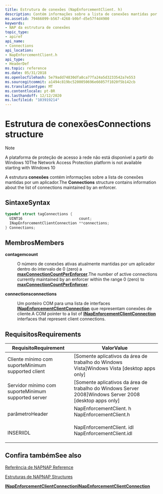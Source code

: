 ```yaml
---
title: Estrutura de conexões (NapEnforcementClient. h)
description: Contém informações sobre a lista de conexões mantidas por um aplicador.
ms.assetid: 79466099-b567-4268-b9bf-d5e57f4d4900
keywords:
- NAP da estrutura de conexões
topic_type:
- apiref
api_name:
- Connections
api_location:
- NapEnforcementClient.h
api_type:
- HeaderDef
ms.topic: reference
ms.date: 05/31/2018
ms.openlocfilehash: 5e79add74830dfa8ca77fa24a5d3233542a7e553
ms.sourcegitcommit: a1494c819bc5200050696e66057f1020f5b142cb
ms.translationtype: MT
ms.contentlocale: pt-BR
ms.lasthandoff: 12/12/2020
ms.locfileid: "103919214"
---
```

# <a name="connections-structure"></a><span data-ttu-id="e18d5-104">Estrutura de conexões</span><span class="sxs-lookup"><span data-stu-id="e18d5-104">Connections structure</span></span>

> [!Note]  
> <span data-ttu-id="e18d5-105">A plataforma de proteção de acesso à rede não está disponível a partir do Windows 10</span><span class="sxs-lookup"><span data-stu-id="e18d5-105">The Network Access Protection platform is not available starting with Windows 10</span></span>

 

<span data-ttu-id="e18d5-106">A estrutura **conexões** contém informações sobre a lista de conexões mantidas por um aplicador.</span><span class="sxs-lookup"><span data-stu-id="e18d5-106">The **Connections** structure contains information about the list of connections maintained by an enforcer.</span></span>

## <a name="syntax"></a><span data-ttu-id="e18d5-107">Sintaxe</span><span class="sxs-lookup"><span data-stu-id="e18d5-107">Syntax</span></span>


```C++
typedef struct tagConnections {
  UINT16                          count;
  INapEnforcementClientConnection **connections;
} Connections;
```



## <a name="members"></a><span data-ttu-id="e18d5-108">Membros</span><span class="sxs-lookup"><span data-stu-id="e18d5-108">Members</span></span>

<dl> <dt>

<span data-ttu-id="e18d5-109">**contagem**</span><span class="sxs-lookup"><span data-stu-id="e18d5-109">**count**</span></span>
</dt> <dd>

<span data-ttu-id="e18d5-110">O número de conexões ativas atualmente mantidas por um aplicador dentro do intervalo de 0 (zero) a [**maxConnectionCountPerEnforcer**](nap-type-constants.md).</span><span class="sxs-lookup"><span data-stu-id="e18d5-110">The number of active connections currently maintained by an enforcer within the range 0 (zero) to [**maxConnectionCountPerEnforcer**](nap-type-constants.md).</span></span>

</dd> <dt>

<span data-ttu-id="e18d5-111">**connections**</span><span class="sxs-lookup"><span data-stu-id="e18d5-111">**connections**</span></span>
</dt> <dd>

<span data-ttu-id="e18d5-112">Um ponteiro COM para uma lista de interfaces [**INapEnforcementClientConnection**](inapenforcementclientconnection.md) que representam conexões de cliente.</span><span class="sxs-lookup"><span data-stu-id="e18d5-112">A COM pointer to a list of [**INapEnforcementClientConnection**](inapenforcementclientconnection.md) interfaces that represent client connections.</span></span>

</dd> </dl>

## <a name="requirements"></a><span data-ttu-id="e18d5-113">Requisitos</span><span class="sxs-lookup"><span data-stu-id="e18d5-113">Requirements</span></span>



| <span data-ttu-id="e18d5-114">Requisito</span><span class="sxs-lookup"><span data-stu-id="e18d5-114">Requirement</span></span> | <span data-ttu-id="e18d5-115">Valor</span><span class="sxs-lookup"><span data-stu-id="e18d5-115">Value</span></span> |
|-------------------------------------|-----------------------------------------------------------------------------------------------------|
| <span data-ttu-id="e18d5-116">Cliente mínimo com suporte</span><span class="sxs-lookup"><span data-stu-id="e18d5-116">Minimum supported client</span></span><br/> | <span data-ttu-id="e18d5-117">\[Somente aplicativos da área de trabalho do Windows Vista\]</span><span class="sxs-lookup"><span data-stu-id="e18d5-117">Windows Vista \[desktop apps only\]</span></span><br/>                                                      |
| <span data-ttu-id="e18d5-118">Servidor mínimo com suporte</span><span class="sxs-lookup"><span data-stu-id="e18d5-118">Minimum supported server</span></span><br/> | <span data-ttu-id="e18d5-119">\[Somente aplicativos da área de trabalho do Windows Server 2008\]</span><span class="sxs-lookup"><span data-stu-id="e18d5-119">Windows Server 2008 \[desktop apps only\]</span></span><br/>                                                |
| <span data-ttu-id="e18d5-120">parâmetro</span><span class="sxs-lookup"><span data-stu-id="e18d5-120">Header</span></span><br/>                   | <dl> <span data-ttu-id="e18d5-121"><dt>NapEnforcementClient. h</dt></span><span class="sxs-lookup"><span data-stu-id="e18d5-121"><dt>NapEnforcementClient.h</dt></span></span> </dl>   |
| <span data-ttu-id="e18d5-122">INSERI</span><span class="sxs-lookup"><span data-stu-id="e18d5-122">IDL</span></span><br/>                      | <dl> <span data-ttu-id="e18d5-123"><dt>NapEnforcementClient. idl</dt></span><span class="sxs-lookup"><span data-stu-id="e18d5-123"><dt>NapEnforcementClient.idl</dt></span></span> </dl> |



## <a name="see-also"></a><span data-ttu-id="e18d5-124">Confira também</span><span class="sxs-lookup"><span data-stu-id="e18d5-124">See also</span></span>

<dl> <dt>

[<span data-ttu-id="e18d5-125">Referência de NAP</span><span class="sxs-lookup"><span data-stu-id="e18d5-125">NAP Reference</span></span>](nap-reference.md)
</dt> <dt>

[<span data-ttu-id="e18d5-126">Estruturas de NAP</span><span class="sxs-lookup"><span data-stu-id="e18d5-126">NAP Structures</span></span>](nap-structures.md)
</dt> <dt>

[<span data-ttu-id="e18d5-127">**INapEnforcementClientConnection**</span><span class="sxs-lookup"><span data-stu-id="e18d5-127">**INapEnforcementClientConnection**</span></span>](inapenforcementclientconnection.md)
</dt> </dl>

 

 





